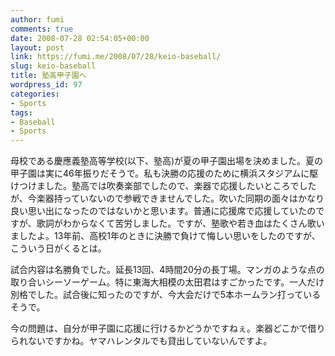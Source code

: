 ```yaml
---
author: fumi
comments: true
date: 2008-07-28 02:54:05+00:00
layout: post
link: https://fumi.me/2008/07/28/keio-baseball/
slug: keio-baseball
title: 塾高甲子園へ
wordpress_id: 97
categories:
- Sports
tags:
- Baseball
- Sports
---
```


母校である慶應義塾高等学校(以下、塾高)が夏の甲子園出場を決めました。夏の甲子園は実に46年振りだそうで。私も決勝の応援のために横浜スタジアムに駆けつけました。塾高では吹奏楽部でしたので、楽器で応援したいところでしたが、今楽器持っていないので参戦できませんでした。吹いた同期の面々はかなり良い思い出になったのではないかと思います。普通に応援席で応援していたのですが、歌詞がわからなくて苦労しました。ですが、塾歌や若き血はたくさん歌いましたよ。13年前、高校1年のときに決勝で負けて悔しい思いをしたのですが、こういう日がくるとは。




試合内容は名勝負でした。延長13回、4時間20分の長丁場。マンガのような点の取り合いシーソーゲーム。特に東海大相模の太田君はすごかったです。一人だけ別格でした。試合後に知ったのですが、今大会だけで5本ホームラン打っているそうで。




今の問題は、自分が甲子園に応援に行けるかどうかですねぇ。楽器どこかで借りられないですかね。ヤマハレンタルでも貸出していないんですよ。
